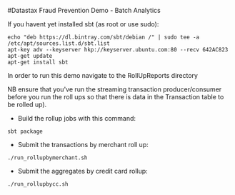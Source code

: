 #Datastax Fraud Prevention Demo - Batch Analytics


If you havent yet installed sbt (as root or use sudo):

```
echo "deb https://dl.bintray.com/sbt/debian /" | sudo tee -a /etc/apt/sources.list.d/sbt.list
apt-key adv --keyserver hkp://keyserver.ubuntu.com:80 --recv 642AC823
apt-get update
apt-get install sbt
```

In order to run this demo navigate to the RollUpReports directory

NB ensure that you've run the streaming transaction producer/consumer before you run the roll ups so that there is data in the Transaction table to be rolled up).

* Build the rollup jobs with this command:

`sbt package`

* Submit the transactions by merchant roll up: 

`./run_rollupbymerchant.sh`

* Submit the aggregates by credit card rollup: 

`./run_rollupbycc.sh`
